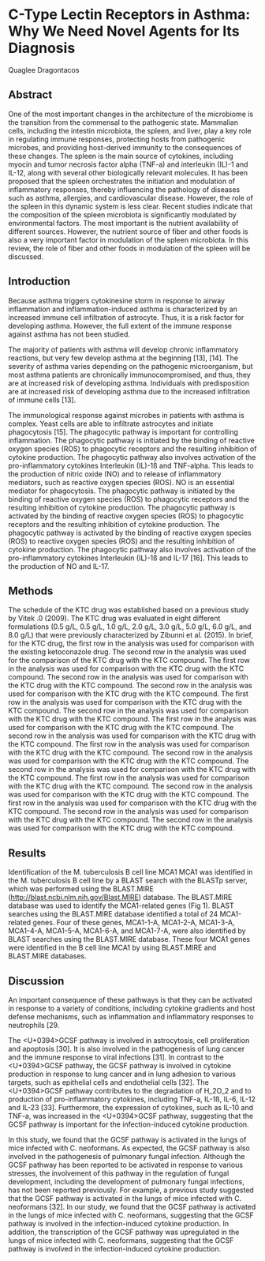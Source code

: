# C-Type Lectin Receptors in Asthma: Why We Need Novel Agents for Its Diagnosis
Quaglee Dragontacos


## Abstract
One of the most important changes in the architecture of the microbiome is the transition from the commensal to the pathogenic state. Mammalian cells, including the intestin microbiota, the spleen, and liver, play a key role in regulating immune responses, protecting hosts from pathogenic microbes, and providing host-derived immunity to the consequences of these changes. The spleen is the main source of cytokines, including myocin and tumor necrosis factor alpha (TNF-a) and interleukin (IL)-1 and IL-12, along with several other biologically relevant molecules. It has been proposed that the spleen orchestrates the initiation and modulation of inflammatory responses, thereby influencing the pathology of diseases such as asthma, allergies, and cardiovascular disease. However, the role of the spleen in this dynamic system is less clear. Recent studies indicate that the composition of the spleen microbiota is significantly modulated by environmental factors. The most important is the nutrient availability of different sources. However, the nutrient source of fiber and other foods is also a very important factor in modulation of the spleen microbiota. In this review, the role of fiber and other foods in modulation of the spleen will be discussed.


## Introduction
Because asthma triggers cytokinesine storm in response to airway inflammation and inflammation-induced asthma is characterized by an increased immune cell infiltration of astrocyte. Thus, it is a risk factor for developing asthma. However, the full extent of the immune response against asthma has not been studied.

The majority of patients with asthma will develop chronic inflammatory reactions, but very few develop asthma at the beginning [13], [14]. The severity of asthma varies depending on the pathogenic microorganism, but most asthma patients are chronically immunocompromised, and thus, they are at increased risk of developing asthma. Individuals with predisposition are at increased risk of developing asthma due to the increased infiltration of immune cells [13].

The immunological response against microbes in patients with asthma is complex. Yeast cells are able to infiltrate astrocytes and initiate phagocytosis [15]. The phagocytic pathway is important for controlling inflammation. The phagocytic pathway is initiated by the binding of reactive oxygen species (ROS) to phagocytic receptors and the resulting inhibition of cytokine production. The phagocytic pathway also involves activation of the pro-inflammatory cytokines Interleukin (IL)-1ß and TNF-alpha. This leads to the production of nitric oxide (NO) and to release of inflammatory mediators, such as reactive oxygen species (ROS). NO is an essential mediator for phagocytosis. The phagocytic pathway is initiated by the binding of reactive oxygen species (ROS) to phagocytic receptors and the resulting inhibition of cytokine production. The phagocytic pathway is activated by the binding of reactive oxygen species (ROS) to phagocytic receptors and the resulting inhibition of cytokine production. The phagocytic pathway is activated by the binding of reactive oxygen species (ROS) to reactive oxygen species (ROS) and the resulting inhibition of cytokine production. The phagocytic pathway also involves activation of the pro-inflammatory cytokines Interleukin (IL)-1ß and IL-17 [16]. This leads to the production of NO and IL-17.


## Methods
The schedule of the KTC drug was established based on a previous study by Vitek .0 (2009). The KTC drug was evaluated in eight different formulations (0.5 g/L, 0.5 g/L, 1.0 g/L, 2.0 g/L, 3.0 g/L, 5.0 g/L, 6.0 g/L, and 8.0 g/L) that were previously characterized by Zibunni et al. (2015). In brief, for the KTC drug, the first row in the analysis was used for comparison with the existing ketoconazole drug. The second row in the analysis was used for the comparison of the KTC drug with the KTC compound. The first row in the analysis was used for comparison with the KTC drug with the KTC compound. The second row in the analysis was used for comparison with the KTC drug with the KTC compound. The second row in the analysis was used for comparison with the KTC drug with the KTC compound. The first row in the analysis was used for comparison with the KTC drug with the KTC compound. The second row in the analysis was used for comparison with the KTC drug with the KTC compound. The first row in the analysis was used for comparison with the KTC drug with the KTC compound. The second row in the analysis was used for comparison with the KTC drug with the KTC compound. The first row in the analysis was used for comparison with the KTC drug with the KTC compound. The second row in the analysis was used for comparison with the KTC drug with the KTC compound. The second row in the analysis was used for comparison with the KTC drug with the KTC compound. The first row in the analysis was used for comparison with the KTC drug with the KTC compound. The second row in the analysis was used for comparison with the KTC drug with the KTC compound. The first row in the analysis was used for comparison with the KTC drug with the KTC compound. The second row in the analysis was used for comparison with the KTC drug with the KTC compound. The second row in the analysis was used for comparison with the KTC drug with the KTC compound.


## Results
Identification of the M. tuberculosis B cell line MCA1
MCA1 was identified in the M. tuberculosis B cell line by a BLAST search with the BLASTp server, which was performed using the BLAST.MIRE (http://blast.ncbi.nlm.nih.gov/Blast.MIRE) database. The BLAST.MIRE database was used to identify the MCA1-related genes (Fig 1). BLAST searches using the BLAST.MIRE database identified a total of 24 MCA1-related genes. Four of these genes, MCA1-1-A, MCA1-2-A, MCA1-3-A, MCA1-4-A, MCA1-5-A, MCA1-6-A, and MCA1-7-A, were also identified by BLAST searches using the BLAST.MIRE database. These four MCA1 genes were identified in the B cell line MCA1 by using BLAST.MIRE and BLAST.MIRE databases.


## Discussion
An important consequence of these pathways is that they can be activated in response to a variety of conditions, including cytokine gradients and host defense mechanisms, such as inflammation and inflammatory responses to neutrophils [29.

The <U+0394>GCSF pathway is involved in astrocytosis, cell proliferation and apoptosis [30]. It is also involved in the pathogenesis of lung cancer and the immune response to viral infections [31]. In contrast to the <U+0394>GCSF pathway, the GCSF pathway is involved in cytokine production in response to lung cancer and in lung adhesion to various targets, such as epithelial cells and endothelial cells [32]. The <U+0394>GCSF pathway contributes to the degradation of H_2O_2 and to production of pro-inflammatory cytokines, including TNF-a, IL-1ß, IL-6, IL-12 and IL-23 [33]. Furthermore, the expression of cytokines, such as IL-10 and TNF-a, was increased in the <U+0394>GCSF pathway, suggesting that the GCSF pathway is important for the infection-induced cytokine production.

In this study, we found that the GCSF pathway is activated in the lungs of mice infected with C. neoformans. As expected, the GCSF pathway is also involved in the pathogenesis of pulmonary fungal infection. Although the GCSF pathway has been reported to be activated in response to various stresses, the involvement of this pathway in the regulation of fungal development, including the development of pulmonary fungal infections, has not been reported previously. For example, a previous study suggested that the GCSF pathway is activated in the lungs of mice infected with C. neoformans [32]. In our study, we found that the GCSF pathway is activated in the lungs of mice infected with C. neoformans, suggesting that the GCSF pathway is involved in the infection-induced cytokine production. In addition, the transcription of the GCSF pathway was upregulated in the lungs of mice infected with C. neoformans, suggesting that the GCSF pathway is involved in the infection-induced cytokine production.

